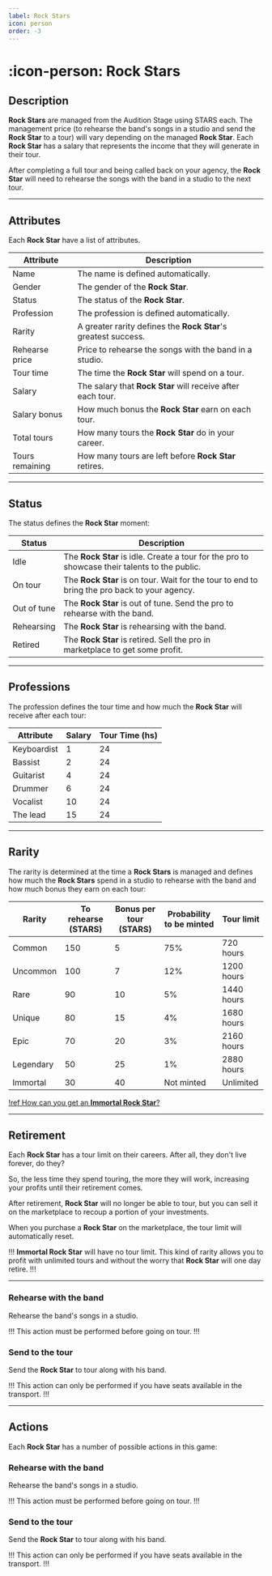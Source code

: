 ```yaml
---
label: Rock Stars
icon: person
order: -3
---
```


# :icon-person: Rock Stars

## Description

**Rock Stars** are managed from the Audition Stage using STARS each. The management price (to rehearse the band's songs in a studio and send the **Rock Star** to a tour) will vary depending on the managed **Rock Star**. Each **Rock Star** has a salary that represents the income that they will generate in their tour.

After completing a full tour and being called back on your agency, the **Rock Star** will need to rehearse the songs with the band in a studio to the next tour.

---

## Attributes

Each **Rock Star** have a list of attributes.

| Attribute       | Description                                                    |
| --------------- | -------------------------------------------------------------- |
| Name            | The name is defined automatically.                             |
| Gender          | The gender of the **Rock Star**.                               |
| Status          | The status of the **Rock Star**.                               |
| Profession      | The profession is defined automatically.                       |
| Rarity          | A greater rarity defines the **Rock Star**'s greatest success. |
| Rehearse price  | Price to rehearse the songs with the band in a studio.         |
| Tour time       | The time the **Rock Star** will spend on a tour.               |
| Salary          | The salary that **Rock Star** will receive after each tour.    |
| Salary bonus    | How much bonus the **Rock Star** earn on each tour.            |
| Total tours     | How many tours the **Rock Star** do in your career.            |
| Tours remaining | How many tours are left before **Rock Star** retires.          |

---

## Status

The status defines the **Rock Star** moment:

| Status      | Description                                                                                   |
| ----------- | --------------------------------------------------------------------------------------------- |
| Idle        | The **Rock Star** is idle. Create a tour for the pro to showcase their talents to the public. |
| On tour     | The **Rock Star** is on tour. Wait for the tour to end to bring the pro back to your agency.  |
| Out of tune | The **Rock Star** is out of tune. Send the pro to rehearse with the band.                     |
| Rehearsing  | The **Rock Star** is rehearsing with the band.                                                |
| Retired     | The **Rock Star** is retired. Sell the pro in marketplace to get some profit.                 |

---

## Professions

The profession defines the tour time and how much the **Rock Star** will receive after each tour:

| Attribute   | Salary | Tour Time (hs) |
| ----------- | ------ | -------------- |
| Keyboardist | 1      | 24             |
| Bassist     | 2      | 24             |
| Guitarist   | 4      | 24             |
| Drummer     | 6      | 24             |
| Vocalist    | 10     | 24             |
| The lead    | 15     | 24             |

---

## Rarity

The rarity is determined at the time a **Rock Stars** is managed and defines how much the **Rock Stars** spend in a studio to rehearse with the band and how much bonus they earn on each tour:

| Rarity    | To rehearse (STARS) | Bonus per tour (STARS) | Probability to be minted | Tour limit |
| --------- | ------------------- | ---------------------- | ------------------------ | ---------- |
| Common    | 150                 | 5                      | 75%                      | 720 hours  |
| Uncommon  | 100                 | 7                      | 12%                      | 1200 hours |
| Rare      | 90                  | 10                     | 5%                       | 1440 hours |
| Unique    | 80                  | 15                     | 4%                       | 1680 hours |
| Epic      | 70                  | 20                     | 3%                       | 2160 hours |
| Legendary | 50                  | 25                     | 1%                       | 2880 hours |
| Immortal  | 30                  | 40                     | Not minted               | Unlimited  |

[!ref How can you get an **Immortal Rock Star**?](../project/presale.md)

---

## Retirement

Each **Rock Star** has a tour limit on their careers.
After all, they don't live forever, do they?

So, the less time they spend touring, the more they will work, increasing your profits until their retirement comes.

After retirement, **Rock Star** will no longer be able to tour, but you can sell it on the marketplace to recoup a portion of your investments.

When you purchase a **Rock Star** on the marketplace, the tour limit will automatically reset.

!!!
**Immortal Rock Star** will have no tour limit. This kind of rarity allows you to profit with unlimited tours and without the worry that **Rock Star** will one day retire.
!!!

---

### Rehearse with the band

Rehearse the band's songs in a studio.

!!!
This action must be performed before going on tour.
!!!

### Send to the tour

Send the **Rock Star** to tour along with his band.

!!!
This action can only be performed if you have seats available in the transport.
!!!

---

## Actions

Each **Rock Star** has a number of possible actions in this game:

### Rehearse with the band

Rehearse the band's songs in a studio.

!!!
This action must be performed before going on tour.
!!!

### Send to the tour

Send the **Rock Star** to tour along with his band.

!!!
This action can only be performed if you have seats available in the transport.
!!!
